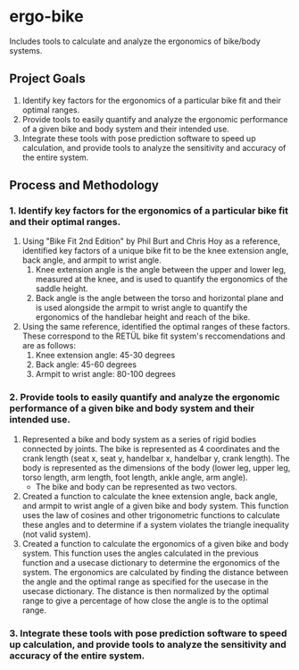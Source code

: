 # ergo-bike
Includes tools to calculate and analyze the ergonomics of bike/body systems.

## Project Goals
1. Identify key factors for the ergonomics of a particular bike fit and their optimal ranges.
2. Provide tools to easily quantify and analyze the ergonomic performance of a given bike and body system and their intended use.
3. Integrate these tools with pose prediction software to speed up calculation, and provide tools to analyze the sensitivity and accuracy of the entire system.

## Process and Methodology
### 1. Identify key factors for the ergonomics of a particular bike fit and their optimal ranges.
1. Using "Bike Fit 2nd Edition" by Phil Burt and Chris Hoy as a reference, identified key factors of a unique bike fit to be the knee extension angle, back angle, and armpit to wrist angle.
    1. Knee extension angle is the angle between the upper and lower leg, measured at the knee, and is used to quantify the ergonomics of the saddle height.
    2. Back angle is the angle between the torso and horizontal plane and is used alongside the armpit to wrist angle to quantify the ergonomics of the handlebar height and reach of the bike.
2. Using the same reference, identified the optimal ranges of these factors. These correspond to the RETÜL bike fit system's reccomendations and are as follows:
    1. Knee extension angle: 45-30 degrees
    2. Back angle: 45-60 degrees
    3. Armpit to wrist angle: 80-100 degrees
### 2. Provide tools to easily quantify and analyze the ergonomic performance of a given bike and body system and their intended use.
1. Represented a bike and body system as a series of rigid bodies connected by joints. The bike is represented as 4 coordinates and the crank length (seat x, seat y, handelbar x, handelbar y, crank length). The body is represented as the dimensions of the body (lower leg, upper leg, torso length, arm length, foot length, ankle angle, arm angle).
    * The bike and body can be represented as two vectors.
2. Created a function to calculate the knee extension angle, back angle, and armpit to wrist angle of a given bike and body system. This function uses the law of cosines and other trigonometric functions to calculate these angles and to determine if a system violates the triangle inequality (not valid system).
3. Created a function to calculate the ergonomics of a given bike and body system. This function uses the angles calculated in the previous function and a usecase dictionary to determine the ergonomics of the system. The ergonomics are calculated by finding the distance between the angle and the optimal range as specified for the usecase in the usecase dictionary. The distance is then normalized by the optimal range to give a percentage of how close the angle is to the optimal range. 
### 3. Integrate these tools with pose prediction software to speed up calculation, and provide tools to analyze the sensitivity and accuracy of the entire system.